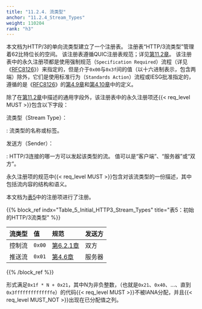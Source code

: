```yaml
---
title: "11.2.4. 流类型"
anchor: "11.2.4_Stream_Types"
weight: 110204
rank: "h3"
---
```


本文档为HTTP/3的单向流类型建立了一个注册表。
注册表“HTTP/3流类型”管理着62比特位长的空间。
该注册表遵循QUIC注册表规范；详见[第11.2章](#11.2_New_Registries)。
该注册表中的永久注册项都是使用强制规范（`Specification Required`）流程（详见《[RFC8126](https://www.rfc-editor.org/info/rfc8126)》）来指定的，但是介于`0x00`与`0x3f`间的值（以十六进制表示，包含两端）除外，它们是使用标准行为（`Standards Action`）流程或IESG批准指定的，遵循的是《[RFC8126](https://www.rfc-editor.org/info/rfc8126)》的[第4.9章](https://www.rfc-editor.org/rfc/rfc8126#section-4.9)和[第4.10章](https://www.rfc-editor.org/rfc/rfc8126#section-4.10)中的定义。

除了在[第11.2章](#11.2_New_Registries)中描述的通用字段外，该注册表中的永久注册项还{{< req_level MUST >}}包含以下字段：

流类型（Stream Type）：

:   流类型的名称或标签。

发送方（Sender）：

:   HTTP/3连接的哪一方可以发起该类型的流。
值可以是“客户端”、“服务器”或“双方”。

永久注册项的规范中{{< req_level MUST >}}包含对该流类型的一份描述，其中包括流内容的结构和语义。

本文档为[表5](#Table_5_Initial_HTTP3_Stream_Types)中的注册项进行了注册。

{{% block_ref
indx="Table_5_Initial_HTTP3_Stream_Types"
title="表5：初始的HTTP/3流类型" %}}

| 流类型 | 值      | 规范          | 发送方 |
|:----|:-------|:------------|:----|
| 控制流 | `0x00` | [第6.2.1章](#6.2.1_Control_Streams) | 双方  |
| 推送流 | `0x01` | [第4.6章](#4.6_Server_Push)   | 服务器 |

{{% /block_ref %}}

形式满足`0x1f * N + 0x21`，其中N为非负整数，（也就是`0x21`、`0x40`、...、直到`0x3ffffffffffffffe`）的代码{{< req_level MUST >}}不被IANA分配，并且{{< req_level MUST_NOT >}}出现在已分配值之列。
